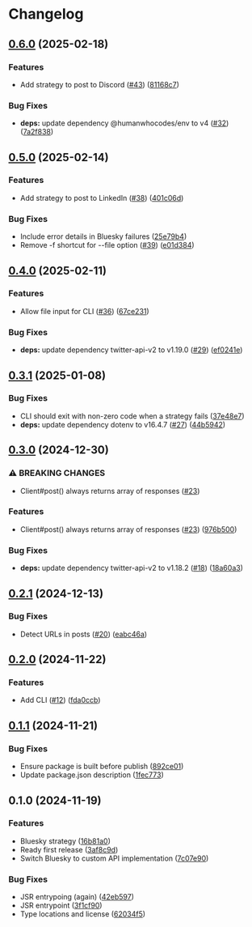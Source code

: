 # Changelog

## [0.6.0](https://github.com/humanwhocodes/crosspost/compare/crosspost-v0.5.0...crosspost-v0.6.0) (2025-02-18)


### Features

* Add strategy to post to Discord ([#43](https://github.com/humanwhocodes/crosspost/issues/43)) ([81168c7](https://github.com/humanwhocodes/crosspost/commit/81168c7bab230b55988f1a73f35abdeee7d82c0a))


### Bug Fixes

* **deps:** update dependency @humanwhocodes/env to v4 ([#32](https://github.com/humanwhocodes/crosspost/issues/32)) ([7a2f838](https://github.com/humanwhocodes/crosspost/commit/7a2f83814f5b8e5936e5facd0b0dd3140451f3e4))

## [0.5.0](https://github.com/humanwhocodes/crosspost/compare/crosspost-v0.4.0...crosspost-v0.5.0) (2025-02-14)


### Features

* Add strategy to post to LinkedIn ([#38](https://github.com/humanwhocodes/crosspost/issues/38)) ([401c06d](https://github.com/humanwhocodes/crosspost/commit/401c06df7db13d6447f3765b452b7e2df718eb53))


### Bug Fixes

* Include error details in Bluesky failures ([25e79b4](https://github.com/humanwhocodes/crosspost/commit/25e79b4cfcfe2226636abc4d07f92cea6c245267))
* Remove -f shortcut for --file option ([#39](https://github.com/humanwhocodes/crosspost/issues/39)) ([e01d384](https://github.com/humanwhocodes/crosspost/commit/e01d3846967c77ffc8e33467a460aba9248a6476))

## [0.4.0](https://github.com/humanwhocodes/crosspost/compare/crosspost-v0.3.1...crosspost-v0.4.0) (2025-02-11)


### Features

* Allow file input for CLI ([#36](https://github.com/humanwhocodes/crosspost/issues/36)) ([67ce231](https://github.com/humanwhocodes/crosspost/commit/67ce23187d0a5c064cacc963bf46c39b66e25e60))


### Bug Fixes

* **deps:** update dependency twitter-api-v2 to v1.19.0 ([#29](https://github.com/humanwhocodes/crosspost/issues/29)) ([ef0241e](https://github.com/humanwhocodes/crosspost/commit/ef0241e06063ddd3f902c4cf6f872efcaaca19cb))

## [0.3.1](https://github.com/humanwhocodes/crosspost/compare/crosspost-v0.3.0...crosspost-v0.3.1) (2025-01-08)


### Bug Fixes

* CLI should exit with non-zero code when a strategy fails ([37e48e7](https://github.com/humanwhocodes/crosspost/commit/37e48e7caacda09cc9a5f4bfea9615811ec7c8a7))
* **deps:** update dependency dotenv to v16.4.7 ([#27](https://github.com/humanwhocodes/crosspost/issues/27)) ([44b5942](https://github.com/humanwhocodes/crosspost/commit/44b59420e28606cabb34465ba955afa1ba9c8af7))

## [0.3.0](https://github.com/humanwhocodes/crosspost/compare/crosspost-v0.2.1...crosspost-v0.3.0) (2024-12-30)


### ⚠ BREAKING CHANGES

* Client#post() always returns array of responses ([#23](https://github.com/humanwhocodes/crosspost/issues/23))

### Features

* Client#post() always returns array of responses ([#23](https://github.com/humanwhocodes/crosspost/issues/23)) ([976b500](https://github.com/humanwhocodes/crosspost/commit/976b500e1380de1e943839b86bd800469e0f771e))


### Bug Fixes

* **deps:** update dependency twitter-api-v2 to v1.18.2 ([#18](https://github.com/humanwhocodes/crosspost/issues/18)) ([18a60a3](https://github.com/humanwhocodes/crosspost/commit/18a60a3d1729ad06c59aaa34c00a0082885f8517))

## [0.2.1](https://github.com/humanwhocodes/crosspost/compare/crosspost-v0.2.0...crosspost-v0.2.1) (2024-12-13)


### Bug Fixes

* Detect URLs in posts ([#20](https://github.com/humanwhocodes/crosspost/issues/20)) ([eabc46a](https://github.com/humanwhocodes/crosspost/commit/eabc46a32c451be513cb9ee9d238aa50d2e407e6))

## [0.2.0](https://github.com/humanwhocodes/crosspost/compare/crosspost-v0.1.1...crosspost-v0.2.0) (2024-11-22)


### Features

* Add CLI ([#12](https://github.com/humanwhocodes/crosspost/issues/12)) ([fda0ccb](https://github.com/humanwhocodes/crosspost/commit/fda0ccb4b4dad803f4f4666b2cc212d85129ba9a))

## [0.1.1](https://github.com/humanwhocodes/crosspost/compare/crosspost-v0.1.0...crosspost-v0.1.1) (2024-11-21)


### Bug Fixes

* Ensure package is built before publish ([892ce01](https://github.com/humanwhocodes/crosspost/commit/892ce016966d30829188530104782c7c15478a2b))
* Update package.json description ([1fec773](https://github.com/humanwhocodes/crosspost/commit/1fec77334b8d881c65abdf958abd48fe95045a6e))

## 0.1.0 (2024-11-19)


### Features

* Bluesky strategy ([16b81a0](https://github.com/humanwhocodes/crosspost/commit/16b81a0e44f9e549f002b24c66ab04b984d310f8))
* Ready first release ([3af8c9d](https://github.com/humanwhocodes/crosspost/commit/3af8c9d55fb696e54ec8897d13bf66ee97628165))
* Switch Bluesky to custom API implementation ([7c07e90](https://github.com/humanwhocodes/crosspost/commit/7c07e900368e57668bf7c50112c08ded3e283af3))


### Bug Fixes

* JSR entrypoing (again) ([42eb597](https://github.com/humanwhocodes/crosspost/commit/42eb5976b8231cc4ce40f7c769cb20658259d80a))
* JSR entrypoint ([3f1cf90](https://github.com/humanwhocodes/crosspost/commit/3f1cf905163e7aa24c148ae90bff1f23547961eb))
* Type locations and license ([62034f5](https://github.com/humanwhocodes/crosspost/commit/62034f57d4065fa5f9561e57d862a5875ccc677c))
